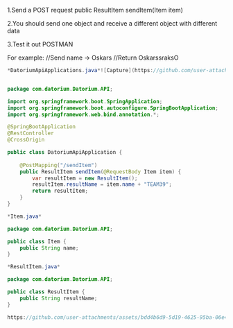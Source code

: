 1.Send a POST request
public ResultItem sendItem(Item item)

2.You should send one object and receive a different object with different data

3.Test it out POSTMAN

For example:
//Send name -> Oskars
//Return OskarssraksO

```java
*DatoriumApiApplications.java*![Capture](https://github.com/user-attachments/assets/003309a9-eeb8-4114-bd8e-f3e4b026458a)


package com.datorium.Datorium.API;

import org.springframework.boot.SpringApplication;
import org.springframework.boot.autoconfigure.SpringBootApplication;
import org.springframework.web.bind.annotation.*;

@SpringBootApplication
@RestController
@CrossOrigin

public class DatoriumApiApplication {
    
    @PostMapping("/sendItem")
    public ResultItem sendItem(@RequestBody Item item) {
        var resultItem = new ResultItem();
        resultItem.resultName = item.name + "TEAM39";
        return resultItem;
    }
}

*Item.java*

package com.datorium.Datorium.API;

public class Item {
    public String name;
}

*ResultItem.java*

package com.datorium.Datorium.API;

public class ResultItem {
    public String resultName;
}

https://github.com/user-attachments/assets/bdd4b6d9-5d19-4625-95ba-06e40949799a
